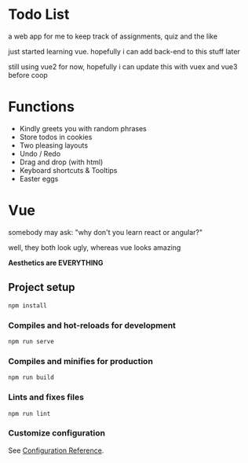 # Todo List
a web app for me to keep track of assignments, quiz and the like

just started learning vue. hopefully i can add back-end to this stuff later

still using vue2 for now, hopefully i can update this with vuex and vue3 before coop

# Functions

- Kindly greets you with random phrases
- Store todos in cookies
- Two pleasing layouts
- Undo / Redo
- Drag and drop (with html)
- Keyboard shortcuts & Tooltips
- Easter eggs

# Vue

somebody may ask: "why don't you learn react or angular?" 

well, they both look ugly, whereas vue looks amazing

**Aesthetics are EVERYTHING**

## Project setup
```
npm install
```

### Compiles and hot-reloads for development
```
npm run serve
```

### Compiles and minifies for production
```
npm run build
```

### Lints and fixes files
```
npm run lint
```

### Customize configuration
See [Configuration Reference](https://cli.vuejs.org/config/).
